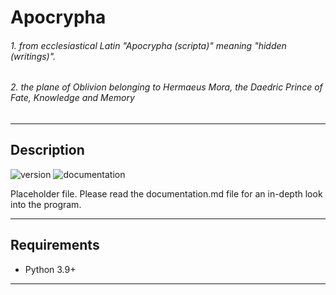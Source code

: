 # Apocrypha
###### 1. from ecclesiastical Latin "Apocrypha (scripta)" meaning "hidden (writings)".
###### 2. the plane of Oblivion belonging to Hermaeus Mora, the Daedric Prince of Fate, Knowledge and Memory

----

## Description

![version](https://img.shields.io/badge/verison-1.8.5-blue.svg)
![documentation](https://img.shields.io/badge/documentation-passing-brightgreen.svg)

Placeholder file. Please read the documentation.md file for an in-depth look into the program.

----

## Requirements

- Python 3.9+

----